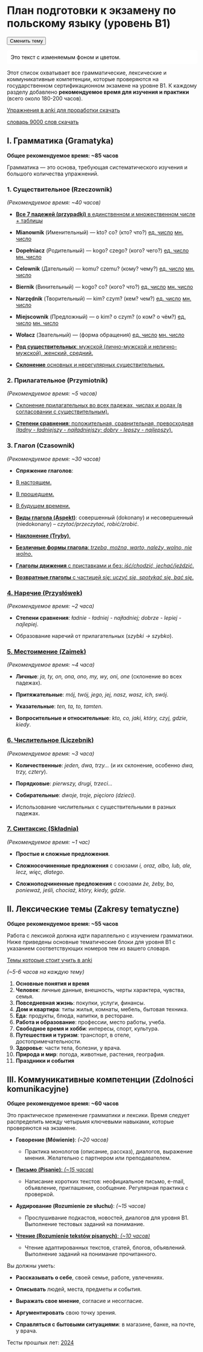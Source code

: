 # План подготовки к экзамену по польскому языку (уровень B1)

<button onclick="toggleTheme()">Сменить тему</button>

<div id="themeBlock" style="margin-top:10px; padding:10px; background-color:white; color:black; border-radius:5px;">
  Это текст с изменяемым фоном и цветом.
</div>

<script>
  function toggleTheme() {
    const el = document.getElementById("themeBlock");
    const isDark = el.style.backgroundColor === "black";
    el.style.backgroundColor = isDark ? "white" : "black";
    el.style.color = isDark ? "black" : "white";
  }
</script>


Этот список охватывает все грамматические, лексические и коммуникативные компетенции, которые проверяются на государственном сертификационном экзамене на уровне B1. К каждому разделу добавлено **рекомендуемое время для изучения и практики** (всего около 180-200 часов).

[Упражнения в anki для проработки скачать](pl-gram.apkg)

[словарь 9000 слов скачать](pl9000.apkg)

## I. Грамматика (Gramatyka)

**Общее рекомендуемое время: ~85 часов**

Грамматика — это основа, требующая систематического изучения и большого количества упражнений.

### 1. Существительное (Rzeczownik)

_(Рекомендуемое время: ~40 часов)_

- [**Все 7 падежей (przypadki)** в единственном и множественном числе + таблицы](I%20Грамматика/1.%20Существительное/1.%20Падежи)

- **Mianownik** (Именительный) — kto? co? (кто? что?) [ед. число](I%20Грамматика/1.%20Существительное/2.%20Единственное%20число/1.%20Mianownik)    [мн. число](I%20Грамматика/1.%20Существительное/3.%20Множественное%20число/1.%20Mianownik)
    
- **Dopełniacz** (Родительный) — kogo? czego? (кого? чего?)  [ед. число](I%20Грамматика/1.%20Существительное/2.%20Единственное%20число/2.%20Dopełniacz)    [мн. число](I%20Грамматика/1.%20Существительное/3.%20Множественное%20число/2.%20Dopełniacz)
    
- **Celownik** (Дательный) — komu? czemu? (кому? чему?)  [ед. число](I%20Грамматика/1.%20Существительное/2.%20Единственное%20число/3.%20Celownik)    [мн. число](I%20Грамматика/1.%20Существительное/3.%20Множественное%20число/3.%20Celownik)
    
- **Biernik** (Винительный) — kogo? co? (кого? что?)  [ед. число](I%20Грамматика/1.%20Существительное/2.%20Единственное%20число/4.%20Biernik)    [мн. число](I%20Грамматика/1.%20Существительное/3.%20Множественное%20число/4.%20Biernik)
    
- **Narzędnik** (Творительный) — kim? czym? (кем? чем?)  [ед. число](I%20Грамматика/1.%20Существительное/2.%20Единственное%20число/5.%20Narzędnik)    [мн. число](I%20Грамматика/1.%20Существительное/3.%20Множественное%20число/5.%20Narzędnik)
    
- **Miejscownik** (Предложный) — o kim? o czym? (о ком? о чём?)  [ед. число](I%20Грамматика/1.%20Существительное/2.%20Единственное%20число/6.%20Miejscownik)    [мн. число](I%20Грамматика/1.%20Существительное/3.%20Множественное%20число/6.%20Miejscownik)
    
- **Wołacz** (Звательный) — (форма обращения)  [ед. число](I%20Грамматика/1.%20Существительное/2.%20Единственное%20число/7.%20Wołacz)    [мн. число](I%20Грамматика/1.%20Существительное/3.%20Множественное%20число/7.%20Wołacz)

- [**Род существительных**: мужской (лично-мужской и нелично-мужской), женский, средний.](I%20Грамматика/1.%20Существительное/5.%20Род%20существительных)
    
- [**Склонение** основных и нерегулярных существительных.](I%20Грамматика/1.%20Существительное/6.%20Склонение%20основных%20и%20нерегулярных%20существительных)
    

### 2. Прилагательное (Przymiotnik)

_(Рекомендуемое время: ~5 часов)_

- [Склонение прилагательных во всех падежах, числах и родах (в согласовании с существительным).](I%20Грамматика/2.%20Прилагательные/1.%20Склонение%20прилагательных%20во%20всех%20падежах,%20числах%20и%20родах)
    
- [**Степени сравнения**: положительная, сравнительная, превосходная (_ładny - ładniejszy - najładniejszy; dobry - lepszy - najlepszy_).](I%20Грамматика/2.%20Прилагательные/2.%20Степени%20сравнения)
    

### 3. Глагол (Czasownik)

_(Рекомендуемое время: ~30 часов)_

- **Спряжение глаголов**:
- [В настоящем.](I%20Грамматика/3.%20Глаголы/1.%20Настоящее%20время)
- [В прошедшем.](I%20Грамматика/3.%20Глаголы/2.%20Прошедшее%20время)
- [В будущем времени.](I%20Грамматика/3.%20Глаголы/3.%20Будущее%20время)
    
- [**Виды глагола (Aspekt)**](I%20Грамматика/3.%20Глаголы/5.%20Виды%20глагола): совершенный (dokonany) и несовершенный (niedokonany) – _czytać/przeczytać, robić/zrobić_.
    
- [**Наклонение (Tryby)**.](I%20Грамматика/3.%20Глаголы/6.%20Наклонение%20глагола)
        
- [**Безличные формы глагола**: _trzeba, można, warto, należy, wolno, nie wolno_.](I%20Грамматика/3.%20Глаголы/7.%20Безличные%20формы%20глагола)
    
- [**Глаголы движения** с приставками и без: _iść/chodzić, jechać/jeździć_.](I%20Грамматика/3.%20Глаголы/8.%20Глаголы%20движения)
    
- [**Возвратные глаголы** с частицей _się_: _uczyć się, spotykać się, bać się_.](I%20Грамматика/3.%20Глаголы/9.%20Возвратные%20глаголы)
    

### [4. Наречие (Przysłówek)](I%20Грамматика/4.%20Наречие/Наречие)

_(Рекомендуемое время: ~2 часа)_

- **Степени сравнения**: _ładnie - ładniej - najładniej; dobrze - lepiej - najlepiej_.
    
- Образование наречий от прилагательных (_szybki -> szybko_).
    

### [5. Местоимение (Zaimek)](I%20Грамматика/5.%20Местоимение/Местоимение)

_(Рекомендуемое время: ~4 часа)_

- **Личные**: _ja, ty, on, ona, ono, my, wy, oni, one_ (склонение во всех падежах).
    
- **Притяжательные**: _mój, twój, jego, jej, nasz, wasz, ich, swój_.
    
- **Указательные**: _ten, ta, to, tamten_.
    
- **Вопросительные и относительные**: _kto, co, jaki, który, czyj, gdzie, kiedy_.
    

### [6. Числительное (Liczebnik)](I%20Грамматика/6.%20Числительное/Числительное)

_(Рекомендуемое время: ~3 часа)_

- **Количественные**: _jeden, dwa, trzy..._ (и их склонение, особенно _dwa, trzy, cztery_).
    
- **Порядковые**: _pierwszy, drugi, trzeci..._
    
- **Собирательные**: _dwoje, troje, pięcioro (dzieci)_.
    
- Использование числительных с существительными в разных падежах.
    

### [7. Синтаксис (Składnia)](I%20Грамматика/7.%20Синтаксис/Синтаксис)

_(Рекомендуемое время: ~1 час)_

- **Простые и сложные предложения**.
    
- **Сложносочиненные предложения** с союзами _i, oraz, albo, lub, ale, lecz, więc, dlatego_.
    
- **Сложноподчиненные предложения** с союзами _że, żeby, bo, ponieważ, jeśli, chociaż, który, kiedy, gdzie_.
    

## II. Лексические темы (Zakresy tematyczne)

**Общее рекомендуемое время: ~55 часов**

Работа с лексикой должна идти параллельно с изучением грамматики. Ниже приведены основные тематические блоки для уровня B1 с указанием соответствующих номеров тем из вашего словаря.

[Темы которые стоит учить в anki](II%20Лексические%20темы/anki)

_(~5-6 часов на каждую тему)_

1. **Основные понятия и время**
2. **Человек**: личные данные, внешность, черты характера, чувства, семья.
3. **Повседневная жизнь**: покупки, услуги, финансы.
4. **Дом и квартира**: типы жилья, комнаты, мебель, бытовая техника.
5. **Еда**: продукты, блюда, напитки, в ресторане.
6. **Работа и образование**: профессии, место работы, учеба.
7. **Свободное время и хобби**: интересы, спорт, культура.
8. **Путешествия и туризм**: транспорт, в отеле, достопримечательности.
9. **Здоровье**: части тела, болезни, у врача.
10. **Природа и мир**: погода, животные, растения, география.
11. **Праздники и события**

## III. Коммуникативные компетенции (Zdolności komunikacyjne)

**Общее рекомендуемое время: ~60 часов**

Это практическое применение грамматики и лексики. Время следует распределить между четырьмя ключевыми навыками, которые проверяются на экзамене.

- **Говорение (Mówienie)**: _(~20 часов)_
    
    - Практика монологов (описание, рассказ), диалогов, выражение мнения. Желательно с партнером или преподавателем.
        
- [**Письмо (Pisanie)**: _(~15 часов)_](III%20Коммуникативные%20компетенции/Письмо)
    
    - Написание коротких текстов: неофициальное письмо, e-mail, объявление, приглашение, сообщение. Регулярная практика с проверкой.
        
- **Аудирование (Rozumienie ze słuchu)**: _(~15 часов)_
    
    - Прослушивание подкастов, новостей, диалогов для уровня B1. Выполнение тестовых заданий на понимание.
        
- [**Чтение (Rozumienie tekstów pisanych)**: _(~10 часов)_](III%20Коммуникативные%20компетенции/Чтение)
    
    - Чтение адаптированных текстов, статей, блогов, объявлений. Выполнение заданий на понимание прочитанного.
        

Вы должны уметь:

- **Рассказывать о себе**, своей семье, работе, увлечениях.
    
- **Описывать** людей, места, предметы и события.
    
- **Выражать свое мнение**, согласие и несогласие.
    
- **Аргументировать** свою точку зрения.
    
- **Справляться с бытовыми ситуациями**: в магазине, банке, на почте, у врача.






Тесты прошлых лет: [2024](https://certyfikatpolski.pl/o-egzaminie/testy-egzaminacyjne-z-poprzednich-lat/)